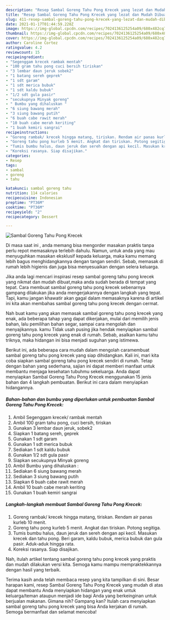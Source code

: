 ```yaml
---
description: "Resep Sambal Goreng Tahu Pong Krecek yang lezat dan Mudah Dibuat"
title: "Resep Sambal Goreng Tahu Pong Krecek yang lezat dan Mudah Dibuat"
slug: 411-resep-sambal-goreng-tahu-pong-krecek-yang-lezat-dan-mudah-dibuat
date: 2021-01-17T01:44:59.228Z
image: https://img-global.cpcdn.com/recipes/7024136125254a09/680x482cq70/sambal-goreng-tahu-pong-krecek-foto-resep-utama.jpg
thumbnail: https://img-global.cpcdn.com/recipes/7024136125254a09/680x482cq70/sambal-goreng-tahu-pong-krecek-foto-resep-utama.jpg
cover: https://img-global.cpcdn.com/recipes/7024136125254a09/680x482cq70/sambal-goreng-tahu-pong-krecek-foto-resep-utama.jpg
author: Caroline Cortez
ratingvalue: 4.2
reviewcount: 15
recipeingredient:
- "Segenggam krecek rambak mentah"
- "100 gram tahu pong cuci bersih tiriskan"
- "3 lembar daun jeruk sobek2"
- "1 batang sereh geprek"
- "1 sdt garam"
- "1 sdt merica bubuk"
- "1 sdt kaldu bubuk"
- "1/2 sdt gula pasir"
- "secukupnya Minyak goreng"
- " Bumbu yang dihaluskan "
- "6 siung bawang merah"
- "3 siung bawang putih"
- "6 buah cabe rawit merah"
- "10 buah cabe merah keriting"
- "1 buah kemiri sangrai"
recipeinstructions:
- "Goreng rambak/ krecek hingga matang, tiriskan. Rendam air panas kurleb 10 menit."
- "Goreng tahu pong kurleb 5 menit. Angkat dan tiriskan. Potong segitiga."
- "Tumis bumbu halus, daun jeruk dan sereh dengan api kecil. Masukan krecek dan tahu pong. Beri garam, kaldu bubuk, merica bubuk dan gula pasir. Aduk-aduk hingga rata."
- "Koreksi rasanya. Siap disajikan."
categories:
- Resep
tags:
- sambal
- goreng
- tahu

katakunci: sambal goreng tahu 
nutrition: 114 calories
recipecuisine: Indonesian
preptime: "PT36M"
cooktime: "PT36M"
recipeyield: "2"
recipecategory: Dessert

---
```



![Sambal Goreng Tahu Pong Krecek](https://img-global.cpcdn.com/recipes/7024136125254a09/680x482cq70/sambal-goreng-tahu-pong-krecek-foto-resep-utama.jpg)

Di masa  saat ini , anda memang bisa mengorder masakan praktis tanpa perlu repot memasaknya terlebih dahulu. Namun, untuk anda yang mau menyuguhkan masakan eksklusif kepada keluarga, maka kamu memang lebih bagus menghidangkannya dengan tangan sendiri. Sebab, memasak di rumah lebih higienis dan juga bisa menyesuaikan dengan selera keluarga.

Jika anda lagi mencari inspirasi resep sambal goreng tahu pong krecek yang nikmat dan mudah dibuat,maka anda sudah berada di tempat yang tepat. Cara membuat sambal goreng tahu pong krecek  sebenarnya gampang dilakukan jika anda mengerjakannya dengan langkah yang tepat. Tapi, kamu jangan khawatir akan gagal dalam memasaknya 
karena di artikel ini kita akan membahas sambal goreng tahu pong krecek dengan cermat.  



Nah buat kamu yang akan memasak sambal goreng tahu pong krecek yang enak, ada beberapa tahap yang dapat dikerjakan, mulai dari memilih jenis bahan, lalu pemilihan bahan segar, sampai cara mengolah dan menyajikannya. kamu Tidak usah pusing jika hendak menyiapkan sambal goreng tahu pong krecek yang enak di rumah. Sebab, asalkan kamu  tahu triknya, maka hidangan ini bisa menjadi suguhan yang istimewa.

Berikut ini, ada beberapa cara mudah dalam mengolah caramembuat sambal goreng tahu pong krecek yang siap dihidangkan. Kali ini, mari kita coba siapkan sambal goreng tahu pong krecek sendiri di rumah. Tetap dengan bahan yang sederhana, sajian ini dapat memberi manfaat untuk membantu menjaga kesehatan tubuhmu sekeluarga. Anda dapat menyiapkan Sambal Goreng Tahu Pong Krecek menggunakan 15 jenis bahan dan 4 langkah pembuatan. Berikut ini cara dalam menyiapkan hidangannya.

<!--inarticleads1-->

##### Bahan-bahan dan bumbu yang diperlukan untuk pembuatan Sambal Goreng Tahu Pong Krecek:

1. Ambil Segenggam krecek/ rambak mentah
1. Ambil 100 gram tahu pong, cuci bersih, tiriskan
1. Gunakan 3 lembar daun jeruk, sobek2
1. Siapkan 1 batang sereh, geprek
1. Gunakan 1 sdt garam
1. Gunakan 1 sdt merica bubuk
1. Sediakan 1 sdt kaldu bubuk
1. Gunakan 1/2 sdt gula pasir
1. Siapkan secukupnya Minyak goreng
1. Ambil  Bumbu yang dihaluskan :
1. Sediakan 6 siung bawang merah
1. Sediakan 3 siung bawang putih
1. Siapkan 6 buah cabe rawit merah
1. Ambil 10 buah cabe merah keriting
1. Gunakan 1 buah kemiri sangrai




<!--inarticleads2-->

##### Langkah-langkah membuat Sambal Goreng Tahu Pong Krecek:

1. Goreng rambak/ krecek hingga matang, tiriskan. Rendam air panas kurleb 10 menit.
1. Goreng tahu pong kurleb 5 menit. Angkat dan tiriskan. Potong segitiga.
1. Tumis bumbu halus, daun jeruk dan sereh dengan api kecil. Masukan krecek dan tahu pong. Beri garam, kaldu bubuk, merica bubuk dan gula pasir. Aduk-aduk hingga rata.
1. Koreksi rasanya. Siap disajikan.




Nah, itulah artikel tentang  sambal goreng tahu pong krecek  yang praktis dan mudah dilakukan versi kita. Semoga kamu mampu mempraktekkannya dengan hasil yang terbaik. 

Terima kasih anda telah membaca resep yang kita tampilkan di sini. Besar harapan kami, resep  Sambal Goreng Tahu Pong Krecek yang mudah di atas dapat membantu Anda menyiapkan hidangan yang enak untuk keluarga/teman ataupun menjadi ide bagi Anda yang berkeinginan untuk berjualan makanan. Gimana nih? Gampang kan? Itulah cara menyiapkan sambal goreng tahu pong krecek yang bisa Anda kerjakan di rumah. Semoga bermanfaat dan selamat mencoba!

